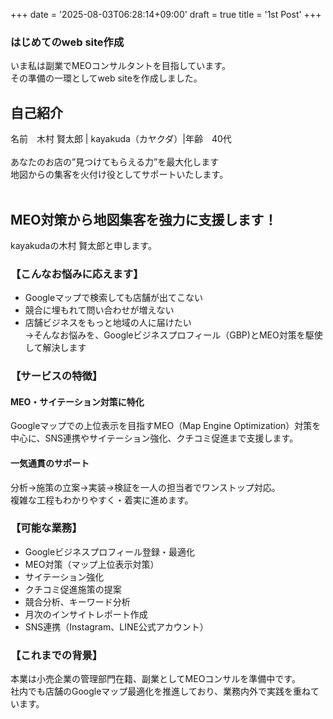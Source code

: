 +++
date = '2025-08-03T06:28:14+09:00'
draft = true
title = '1st Post'
+++

### はじめてのweb site作成
いま私は副業でMEOコンサルタントを目指しています。<br>
その準備の一環としてweb siteを作成しました。<br>

<!--more-->

## 自己紹介<br>
名前　木村 賢太郎 | kayakuda（カヤクダ）|年齢　40代<br>
<br>
あなたのお店の”見つけてもらえる力”を最大化します<br>
地図からの集客を火付け役としてサポートいたします。<br>
<br>
## MEO対策から地図集客を強力に支援します！
kayakudaの木村 賢太郎と申します。<br>

### 【こんなお悩みに応えます】<br>
* Googleマップで検索しても店舗が出てこない
* 競合に埋もれて問い合わせが増えない
* 店舗ビジネスをもっと地域の人に届けたい<br>
→そんなお悩みを、Googleビジネスプロフィール（GBP)とMEO対策を駆使して解決します<br>

### 【サービスの特徴】<br>
#### MEO・サイテーション対策に特化<br>
Googleマップでの上位表示を目指すMEO（Map Engine Optimization）対策を中心に、SNS連携やサイテーション強化、クチコミ促進まで支援します。<br>
#### 一気通貫のサポート
分析→施策の立案→実装→検証を一人の担当者でワンストップ対応。<br>
複雑な工程もわかりやすく・着実に進めます。<br>

### 【可能な業務】<br>
* Googleビジネスプロフィール登録・最適化<br>
* MEO対策（マップ上位表示対策）
* サイテーション強化
* クチコミ促進施策の提案
* 競合分析、キーワード分析
* 月次のインサイトレポート作成
* SNS連携（Instagram、LINE公式アカウント）<br>
<p>

### 【これまでの背景】<br>
本業は小売企業の管理部門在籍、副業としてMEOコンサルを準備中です。<br>
社内でも店舗のGoogleマップ最適化を推進しており、業務内外で実践を重ねています。<br>

